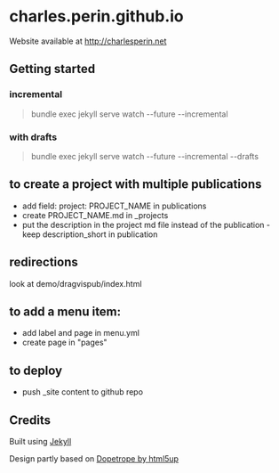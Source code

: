 # charles.perin.github.io

Website available at http://charlesperin.net

## Getting started

### incremental
> bundle exec jekyll serve watch --future --incremental

### with drafts
> bundle exec jekyll serve watch --future --incremental --drafts

## to create a project with multiple publications
- add field: project: PROJECT_NAME in publications
- create PROJECT_NAME.md in _projects
- put the description in the project md file instead of the publication - keep description_short in publication

## redirections
look at demo/dragvispub/index.html

## to add a menu item:
- add label and page in menu.yml
- create page in "pages"

## to deploy
- push _site content to github repo

## Credits

Built using [Jekyll](https://jekyllrb.com/)

Design partly based on [Dopetrope by html5up](https://html5up.net/dopetrope)
